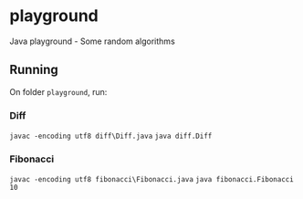 # playground
Java playground - Some random algorithms

## Running

On folder `playground`, run:

### Diff
`javac -encoding utf8 diff\Diff.java`
`java diff.Diff`

### Fibonacci
`javac -encoding utf8 fibonacci\Fibonacci.java`
`java fibonacci.Fibonacci 10`
